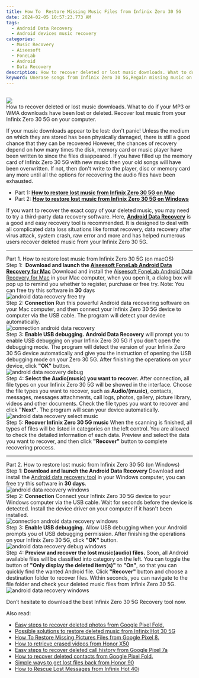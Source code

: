 ```yaml
---
title: How To  Restore Missing Music Files from Infinix Zero 30 5G
date: 2024-02-05 10:57:23.773 AM
tags: 
  - Android Data Recovery
  - Android devices music recovery
categories: 
  - Music Recovery
  - Aiseesoft
  - FoneLab
  - Android
  - Data Recovery
description: How to recover deleted or lost music downloads. What to do if your MP3 or WMA downloads have been lost or deleted. Recover lost music from your Infinix Zero 30 5G on your computer.
keyword: Unerase songs from Infinix Zero 30 5G,Regain missing music on Infinix Zero 30 5G,restore deleted music files on Infinix Zero 30 5G,broken Infinix Zero 30 5G music recovery solution,Recover deleted songs,restore deleted songs files on Infinix Zero 30 5G,recover song from Infinix Zero 30 5G,deletes music of Infinix Zero 30 5G,how to recover music Infinix Zero 30 5G,get back deleted song from Infinix Zero 30 5G android,Infinix Zero 30 5G music deleted itself,how can i find my deleted song Infinix Zero 30 5G
---
```

<br>
<img src="https://img0mobiles.techidaily.com/images/best-assets/devices/infinix/infinix-zero-30-5g/1.jpg" class="atpl-imgstyle"  /><br>
<div class="atpl-content atpl-for-fonelab-android recover-music">
<div class="atpl-post-description-part-1">
How to recover deleted or lost music downloads. What to do if your MP3 or WMA downloads have been lost or deleted. Recover lost music from your Infinix Zero 30 5G on your computer.
</div>
<div class="atpl-post-description-part-2">
<div class="tpl-content-sub-paragraph-normal">
  <p>
    If your music downloads appear to be lost: don't panic! Unless the medium on which they are stored has been physically damaged, there is still a good chance that they can be recovered However, the chances of recovery depend on how many times the disk, memory card or music player have been written to since the files disappeared. If you have filled up the memory card of Infinix Zero 30 5G with new music then your old songs will have been overwritten. If not, then don't write to the player, disc or memory card any more until all the options for recovering the audio files have been exhausted.
  </p>
</div>
</div>
<ul>
  <li>Part 1: <strong><a href="#p1">How to restore lost music from Infinix Zero 30 5G on Mac</a></strong></li>
  <li>Part 2: <strong><a href="#p2">How to restore lost music from Infinix Zero 30 5G on Windows</a></strong></li>
</ul>
<div class="atpl-post-description-part-3">
<div class="tpl-content-sub-paragraph-normal">
  <p>
    If you want to recover the exact copy of your deleted music, you may need to try a third-party data recovery software. Here, <a href="https://tools.techidaily.com/aiseesoft-android-data-recovery/" target="_blank" rel="noopener"><strong>Android Data Recovery</strong></a> is a good and easy recovery tool is recommended. It is designed to deal with all complicated data loss situations like format recovery, data recovery after virus attack, system crash, raw error and more and has helped numerous users recover deleted music from your Infinix Zero 30 5G.
  </p>
</div>
</div>
<!-- Part 1 -->
<a id="p1" name="p1" ></a><hr>
<div>
  <span class="atpl-step-part-style">Part 1. How to restore lost music from Infinix Zero 30 5G (on macOS)</span>
</div>
<span class="atpl-stepstyle-a"><span>Step 1: </span></span> <strong>Download and launch the <a href="https://tools.techidaily.com/aiseesoft-android-data-recovery-for-mac/" target="_blank" rel="noopener">Aiseesoft FoneLab Android Data Recovery for Mac</a></strong>
Download and install the <a href="https://tools.techidaily.com/aiseesoft-android-data-recovery-for-mac/" target="_blank" rel="noopener">Aiseesoft FoneLab Android Data Recovery for Mac</a> in your Mac computer, when you open it, a dialog box will pop up to remind you whether to register, purchase or free try.
Note: You can free try this software in <strong>30</strong> days
<br>
<img src="https://tools.techidaily.com/images/apps/aiseesoft/android-data-recovery/mac-free-try.png" class="atpl-imgstyle" alt="android data recovery free try" /><br>
<span class="atpl-stepstyle-a"><span>Step 2: </span></span> <strong>Connection</strong>
Run this powerful Android data recovering software on your Mac computer, and then connect your Infinix Zero 30 5G device to computer via the USB cable. The program will detect your device automatically.
<br>
<img src="https://tools.techidaily.com/images/apps/aiseesoft/android-data-recovery/mac-connection-interface.jpg" class="atpl-imgstyle" alt="connection android data recovery" /><br>
<span class="atpl-stepstyle-a"><span>Step 3: </span></span> <strong>Enable USB debugging.</strong>
<strong>Android Data Recovery</strong> will prompt you to enable USB debugging on your Infinix Zero 30 5G if you don't open the debugging mode. The program will detect the version of your Infinix Zero 30 5G device automatically and give you the instruction of opening the USB debugging mode on your Zero 30 5G. After finishing the operations on your device, click <strong>"OK"</strong> button.
<br>
<img src="https://tools.techidaily.com/images/apps/aiseesoft/android-data-recovery/mac-android-usb-debug.jpg"  class="atpl-imgstyle" alt="android data recovery debug" /><br>
<span class="atpl-stepstyle-a"><span>Step 4: </span></span> <strong>Select the Audio(music) you want to recover.</strong>
After connection, all file types on your Infinix Zero 30 5G will be showed in the interface. Choose the file types you want to recover, such as <strong>Audio/(music)</strong>, contacts, messages, messages attachments, call logs, photos, gallery, picture library, videos and other documents. Check the file types you want to recover and click <b>"Next"</b>. The program will scan your device automatically.
<br>
<img src="https://tools.techidaily.com/images/apps/aiseesoft/android-data-recovery/mac-choose-type-music.jpg" class="atpl-imgstyle" alt="android data recovery select music" /><br>
<span class="atpl-stepstyle-a"><span>Step 5: </span></span> <strong>Recover Infinix Zero 30 5G music</strong>
When the scanning is finished, all types of files will be listed in categories on the left control. You are allowed to check the detailed information of each data. Preview and select the data you want to recover, and then click <b>"Recover"</b> button to complete recovering process.
<a id="p2" name="p2"></a><hr>
<!-- Part 2 -->
<div>
  <span class="atpl-step-part-style">Part 2. How to restore lost music from Infinix Zero 30 5G (on Windows)</span>
</div>
<span class="atpl-stepstyle-a"><span>Step 1: </span></span> <strong>Download and launch the Android Data Recovery</strong>
Download and install the <a href="https://tools.techidaily.com/aiseesoft-android-data-recovery-for-win/" target="_blank" rel="noopener">Android data recovery tool</a> in your Windows computer, you can free try this software in <b>30 days</b>.
<br>
<img src="https://tools.techidaily.com/images/apps/aiseesoft/android-data-recovery/win-start-interface.png"  class="atpl-imgstyle" alt="android data recovery windows" /><br>
<span class="atpl-stepstyle-a"><span>Step 2: </span></span> <strong>Connection</strong>
Connect your Infinix Zero 30 5G device to your Windows computer via the USB cable. Wait for seconds before the device is detected. Install the device driver on your computer if it hasn't been installed.
<br>
<img src="https://tools.techidaily.com/images/apps/aiseesoft/android-data-recovery/win-connection-interface.png" class="atpl-imgstyle" alt="connection android data recovery windows" /><br>
<span class="atpl-stepstyle-a"><span>Step 3: </span></span> <strong>Enable USB debugging.</strong>
Allow USB debugging when your Android prompts you of USB debugging permission. After finishing the operations on your Infinix Zero 30 5G, click <b>"OK"</b> button.
<br>
<img src="https://tools.techidaily.com/images/apps/aiseesoft/android-data-recovery/win-android-usb-debug.png" class="atpl-imgstyle" alt="android data recovery debug windows" /><br>
<span class="atpl-stepstyle-a"><span>Step 4: </span></span> <strong>Preview and recover the lost music(audio) files.</strong>
Soon, all Android available files will be classified into category on the left. You can toggle the button of <b>"Only display the deleted item(s)"</b> to <b>"On"</b>, so that you can quickly find the wanted Android file. Click <b>"Recover"</b> button and choose a destination folder to recover files. Within seconds, you can navigate to the file folder and check your deleted music files from Infinix Zero 30 5G.
<br>
<img src="https://tools.techidaily.com/images/apps/aiseesoft/android-data-recovery/win-recover-music.jpg" class="atpl-imgstyle" alt="android data recovery windows" /><br>
<div class="atpl-post-description-part-4">
<div class="tpl-content-sub-paragraph-normal">
    <p>
        Don’t hesitate to download the best Infinix Zero 30 5G Recovery tool now.
    </p>
</div>
</div>
<span class="atpl-alsoreadstyle">Also read:</span>
<div><ul>
<li><a href="/easy-steps-to-recover-deleted-photos-from-google-pixel-fold-by-fonelab-android-recover-photos/" target="_blank" rel="noopener"><u>Easy steps to recover deleted photos from Google Pixel Fold.</u></a></li>
<li><a href="/possible-solutions-to-restore-deleted-music-from-infinix-hot-30-5g-by-fonelab-android-recover-music/" target="_blank" rel="noopener"><u>Possible solutions to restore deleted music from Infinix Hot 30 5G</u></a></li>
<li><a href="/how-to-restore-missing-pictures-files-from-google-pixel-8-by-fonelab-android-recover-pictures/" target="_blank" rel="noopener"><u>How To  Restore Missing Pictures Files from Google Pixel 8.</u></a></li>
<li><a href="/how-to-retrieve-erased-videos-from-honor-x50-by-fonelab-android-recover-video/" target="_blank" rel="noopener"><u>How to retrieve erased videos from Honor X50</u></a></li>
<li><a href="/easy-steps-to-recover-deleted-call-history-from-google-pixel-7a-by-fonelab-android-recover-call-logs/" target="_blank" rel="noopener"><u>Easy steps to recover deleted call history from Google Pixel 7a</u></a></li>
<li><a href="/how-to-recover-deleted-contacts-from-google-pixel-fold-by-fonelab-android-recover-contacts/" target="_blank" rel="noopener"><u>How to recover deleted contacts from Google Pixel Fold.</u></a></li>
<li><a href="/simple-ways-to-get-lost-files-back-from-honor-90-by-fonelab-android-recover-data/" target="_blank" rel="noopener"><u>Simple ways to get lost files back from Honor 90</u></a></li>
<li><a href="/how-to-rescue-lost-messages-from-infinix-hot-40i-by-fonelab-android-recover-messages/" target="_blank" rel="noopener"><u>How to Rescue Lost Messages from Infinix Hot 40i</u></a></li>
</ul></div>
</div>